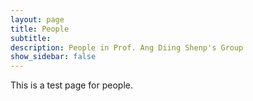 ```yaml
---
layout: page
title: People
subtitle: 
description: People in Prof. Ang Diing Shenp's Group
show_sidebar: false
---
```


This is a test page for people.

